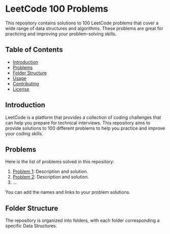 # LeetCode 100 Problems

This repository contains solutions to 100 LeetCode problems that cover a wide range of data structures and algorithms. These problems are great for practicing and improving your problem-solving skills.

## Table of Contents

- [Introduction](#introduction)
- [Problems](#problems)
- [Folder Structure](#folder-structure)
- [Usage](#usage)
- [Contributing](#contributing)
- [License](#license)

## Introduction

LeetCode is a platform that provides a collection of coding challenges that can help you prepare for technical interviews. This repository aims to provide solutions to 100 different problems to help you practice and improve your coding skills.

## Problems

Here is the list of problems solved in this repository:

1. [Problem 1](problem1/): Description and solution.
2. [Problem 2](problem2/): Description and solution.
3. ...

You can add the names and links to your problem solutions.

## Folder Structure

The repository is organized into folders, with each folder corresponding a specific Data Structures. 
